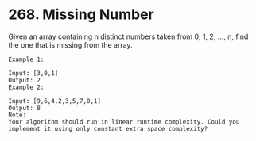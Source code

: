 # 268. Missing Number

Given an array containing n distinct numbers taken from 0, 1, 2, ..., n, find the one that is missing from the array.

```
Example 1:

Input: [3,0,1]
Output: 2
Example 2:

Input: [9,6,4,2,3,5,7,0,1]
Output: 8
Note:
Your algorithm should run in linear runtime complexity. Could you implement it using only constant extra space complexity?

```
